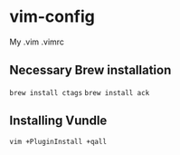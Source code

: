 # vim-config
My .vim .vimrc


## Necessary Brew installation
`brew install ctags`
`brew install ack`
## Installing Vundle
`vim +PluginInstall +qall`
